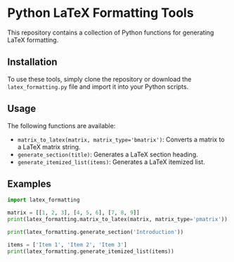 # Python LaTeX Formatting Tools

This repository contains a collection of Python functions for generating LaTeX formatting.

## Installation

To use these tools, simply clone the repository or download the `latex_formatting.py` file and import it into your Python scripts.

## Usage

The following functions are available:

- `matrix_to_latex(matrix, matrix_type='bmatrix')`: Converts a matrix to a LaTeX matrix string.
- `generate_section(title)`: Generates a LaTeX section heading.
- `generate_itemized_list(items)`: Generates a LaTeX itemized list.

## Examples

```python
import latex_formatting

matrix = [[1, 2, 3], [4, 5, 6], [7, 8, 9]]
print(latex_formatting.matrix_to_latex(matrix, matrix_type='pmatrix'))

print(latex_formatting.generate_section('Introduction'))

items = ['Item 1', 'Item 2', 'Item 3']
print(latex_formatting.generate_itemized_list(items))
